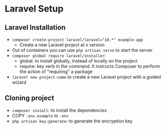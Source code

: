 # Laravel Setup

## Laravel Installation
- `composer create-project laravel/laravel="10.*" example-app`
  - Create a new Laravel project at x version
- Out of containers you can use `php artisan serve` to start the server
- `composer global require laravel/installer`: 
  - global: to install globally, instead of locally on the project
  - require: key verb in the command. It instructs Composer to perform the action of "requiring" a package
- `laravel new project-name` to create a new Laravel project with a guided wizard

## Cloning project
- `composer install`: to install the dependencies
- COPY `.env.example` to `.env`
- `php artisan key:generate`: to generate the encryption key